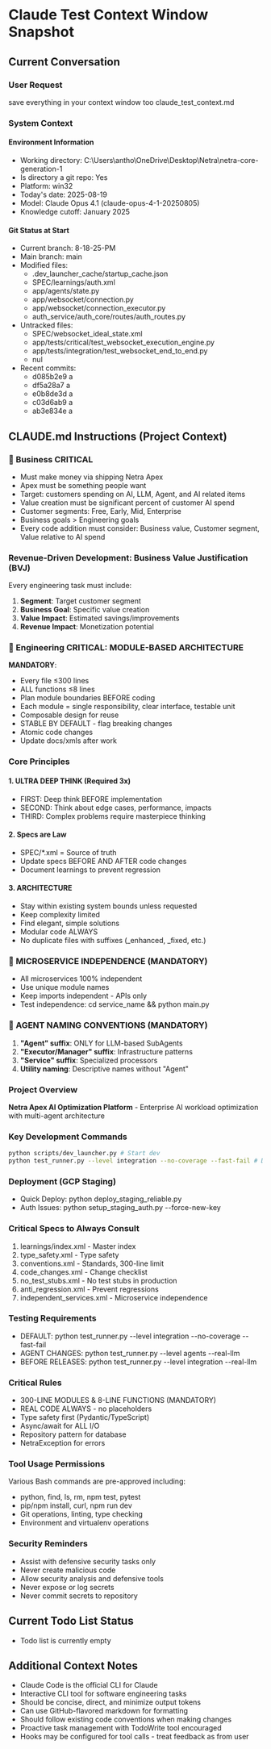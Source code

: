 # Claude Test Context Window Snapshot

## Current Conversation

### User Request
save everything in your context window too claude_test_context.md

### System Context

#### Environment Information
- Working directory: C:\Users\antho\OneDrive\Desktop\Netra\netra-core-generation-1
- Is directory a git repo: Yes
- Platform: win32
- Today's date: 2025-08-19
- Model: Claude Opus 4.1 (claude-opus-4-1-20250805)
- Knowledge cutoff: January 2025

#### Git Status at Start
- Current branch: 8-18-25-PM
- Main branch: main
- Modified files:
  - .dev_launcher_cache/startup_cache.json
  - SPEC/learnings/auth.xml
  - app/agents/state.py
  - app/websocket/connection.py
  - app/websocket/connection_executor.py
  - auth_service/auth_core/routes/auth_routes.py
- Untracked files:
  - SPEC/websocket_ideal_state.xml
  - app/tests/critical/test_websocket_execution_engine.py
  - app/tests/integration/test_websocket_end_to_end.py
  - nul
- Recent commits:
  - d085b2e9 a
  - df5a28a7 a
  - e0b8de3d a
  - c03d6ab9 a
  - ab3e834e a

## CLAUDE.md Instructions (Project Context)

### 🔴 Business CRITICAL
- Must make money via shipping Netra Apex
- Apex must be something people want
- Target: customers spending on AI, LLM, Agent, and AI related items
- Value creation must be significant percent of customer AI spend
- Customer segments: Free, Early, Mid, Enterprise
- Business goals > Engineering goals
- Every code addition must consider: Business value, Customer segment, Value relative to AI spend

### Revenue-Driven Development: Business Value Justification (BVJ)
Every engineering task must include:
1. **Segment**: Target customer segment
2. **Business Goal**: Specific value creation
3. **Value Impact**: Estimated savings/improvements
4. **Revenue Impact**: Monetization potential

### 🔴 Engineering CRITICAL: MODULE-BASED ARCHITECTURE
**MANDATORY**: 
- Every file ≤300 lines
- ALL functions ≤8 lines
- Plan module boundaries BEFORE coding
- Each module = single responsibility, clear interface, testable unit
- Composable design for reuse
- STABLE BY DEFAULT - flag breaking changes
- Atomic code changes
- Update docs/xmls after work

### Core Principles

#### 1. ULTRA DEEP THINK (Required 3x)
- FIRST: Deep think BEFORE implementation
- SECOND: Think about edge cases, performance, impacts
- THIRD: Complex problems require masterpiece thinking

#### 2. Specs are Law
- SPEC/*.xml = Source of truth
- Update specs BEFORE AND AFTER code changes
- Document learnings to prevent regression

#### 3. ARCHITECTURE
- Stay within existing system bounds unless requested
- Keep complexity limited
- Find elegant, simple solutions
- Modular code ALWAYS
- No duplicate files with suffixes (_enhanced, _fixed, etc.)

### 🔴 MICROSERVICE INDEPENDENCE (MANDATORY)
- All microservices 100% independent
- Use unique module names
- Keep imports independent - APIs only
- Test independence: cd service_name && python main.py

### 🔴 AGENT NAMING CONVENTIONS (MANDATORY)
1. **"Agent" suffix**: ONLY for LLM-based SubAgents
2. **"Executor/Manager" suffix**: Infrastructure patterns
3. **"Service" suffix**: Specialized processors
4. **Utility naming**: Descriptive names without "Agent"

### Project Overview
**Netra Apex AI Optimization Platform** - Enterprise AI workload optimization with multi-agent architecture

### Key Development Commands
```bash
python scripts/dev_launcher.py # Start dev
python test_runner.py --level integration --no-coverage --fast-fail # DEFAULT tests
```

### Deployment (GCP Staging)
- Quick Deploy: python deploy_staging_reliable.py
- Auth Issues: python setup_staging_auth.py --force-new-key

### Critical Specs to Always Consult
1. learnings/index.xml - Master index
2. type_safety.xml - Type safety
3. conventions.xml - Standards, 300-line limit
4. code_changes.xml - Change checklist
5. no_test_stubs.xml - No test stubs in production
6. anti_regression.xml - Prevent regressions
7. independent_services.xml - Microservice independence

### Testing Requirements
- DEFAULT: python test_runner.py --level integration --no-coverage --fast-fail
- AGENT CHANGES: python test_runner.py --level agents --real-llm
- BEFORE RELEASES: python test_runner.py --level integration --real-llm

### Critical Rules
- 300-LINE MODULES & 8-LINE FUNCTIONS (MANDATORY)
- REAL CODE ALWAYS - no placeholders
- Type safety first (Pydantic/TypeScript)
- Async/await for ALL I/O
- Repository pattern for database
- NetraException for errors

### Tool Usage Permissions
Various Bash commands are pre-approved including:
- python, find, ls, rm, npm test, pytest
- pip/npm install, curl, npm run dev
- Git operations, linting, type checking
- Environment and virtualenv operations

### Security Reminders
- Assist with defensive security tasks only
- Never create malicious code
- Allow security analysis and defensive tools
- Never expose or log secrets
- Never commit secrets to repository

## Current Todo List Status
- Todo list is currently empty

## Additional Context Notes
- Claude Code is the official CLI for Claude
- Interactive CLI tool for software engineering tasks
- Should be concise, direct, and minimize output tokens
- Can use GitHub-flavored markdown for formatting
- Should follow existing code conventions when making changes
- Proactive task management with TodoWrite tool encouraged
- Hooks may be configured for tool calls - treat feedback as from user